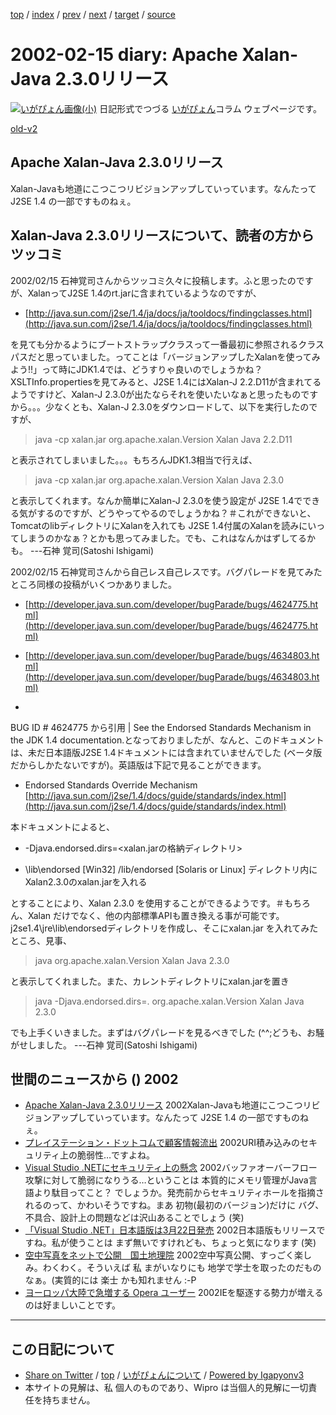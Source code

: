 [top](../index.html) 
 / [index](index.html) 
 / [prev](ig020214.html) 
 / [next](ig020218.html) 
 / [target](http://www.igapyon.jp/igapyon/diary/2002/ig020215.html) 
 / [source](https://github.com/igapyon/diary/blob/master/2002/ig020215.src.md) 

2002-02-15 diary: Apache Xalan-Java 2.3.0リリース
=====================================================================================================
[![いがぴょん画像(小)](http://www.igapyon.jp/igapyon/diary/images/iga200306s.jpg "いがぴょん")](http://www.igapyon.jp/igapyon/diary/memo/memoigapyon.html) 日記形式でつづる [いがぴょん](http://www.igapyon.jp/igapyon/diary/memo/memoigapyon.html)コラム ウェブページです。

[old-v2](ig020215-orig.html)

## Apache Xalan-Java 2.3.0リリース

Xalan-Javaも地道にこつこつリビジョンアップしていっています。なんたって J2SE 1.4 の一部ですものねぇ。


## Xalan-Java 2.3.0リリースについて、読者の方からツッコミ

2002/02/15 石神覚司さんからツッコミ久々に投稿します。ふと思ったのですが、XalanってJ2SE 1.4のrt.jarに含まれているようなのですが、

* [http://java.sun.com/j2se/1.4/ja/docs/ja/tooldocs/findingclasses.html](http://java.sun.com/j2se/1.4/ja/docs/ja/tooldocs/findingclasses.html)

を見ても分かるようにブートストラップクラスって一番最初に参照されるクラスパスだと思っていました。ってことは「バージョンアップしたXalanを使ってみよう!!」って時にJDK1.4では、どうすりゃ良いのでしょうかね？
XSLTInfo.propertiesを見てみると、J2SE 1.4にはXalan-J 2.2.D11が含まれてるようですけど、Xalan-J
2.3.0が出たならそれを使いたいなぁと思ったものですから。。。少なくとも、Xalan-J 2.3.0をダウンロードして、以下を実行したのですが、
> java -cp xalan.jar org.apache.xalan.Version
      Xalan Java 2.2.D11

と表示されてしまいました。。。もちろんJDK1.3相当で行えば、
> java -cp xalan.jar org.apache.xalan.Version
      Xalan Java 2.3.0

と表示してくれます。なんか簡単にXalan-J 2.3.0を使う設定が J2SE 1.4でできる気がするのですが、どうやってやるのでしょうかね？＃これができないと、TomcatのlibディレクトリにXalanを入れても J2SE 1.4付属のXalanを読みにいってしまうのかなぁ？とかも思ってみました。でも、これはなんかはずしてるかも。
---石神 覚司(Satoshi Ishigami)

2002/02/15 石神覚司さんから自己レス自己レスです。バグパレードを見てみたところ同様の投稿がいくつかありました。

* [http://developer.java.sun.com/developer/bugParade/bugs/4624775.html](http://developer.java.sun.com/developer/bugParade/bugs/4624775.html)
  
* [http://developer.java.sun.com/developer/bugParade/bugs/4634803.html](http://developer.java.sun.com/developer/bugParade/bugs/4634803.html)
  
* 

BUG ID # 4624775 から引用
| See the Endorsed Standards Mechanism in the JDK 1.4 documentation.となっておりましたが、なんと、このドキュメントは、未だ日本語版J2SE 1.4ドキュメントには含まれていませんでした
(ベータ版だからしかたないですが)。英語版は下記で見ることができます。

* Endorsed Standards Override Mechanism
  [http://java.sun.com/j2se/1.4/docs/guide/standards/index.html](http://java.sun.com/j2se/1.4/docs/guide/standards/index.html)

本ドキュメントによると、

* -Djava.endorsed.dirs=<xalan.jarの格納ディレクトリ>
  
* <java-home>\lib\endorsed [Win32]
  <java-home>/lib/endorsed [Solaris or Linux]
  ディレクトリ内にXalan2.3.0のxalan.jarを入れる

とすることにより、Xalan 2.3.0 を使用することができるようです。＃もちろん、Xalan だけでなく、他の内部標準APIも置き換える事が可能です。
j2se1.4\jre\lib\endorsedディレクトリを作成し、そこにxalan.jar を入れてみたところ、見事、
> java org.apache.xalan.Version
      Xalan Java 2.3.0

と表示してくれました。また、カレントディレクトリにxalan.jarを置き
> java -Djava.endorsed.dirs=. org.apache.xalan.Version
      Xalan Java 2.3.0

でも上手くいきました。まずはバグパレードを見るべきでした (^^;どうも、お騒がせしました。
---石神 覚司(Satoshi Ishigami)

## 世間のニュースから () 2002

* [Apache Xalan-Java 2.3.0リリース](http://xml.apache.org/xalan-j/index.html)  2002Xalan-Javaも地道にこつこつリビジョンアップしていっています。なんたって J2SE 1.4 の一部ですものねぇ。
* [プレイステーション・ドットコムで顧客情報流出](http://www.watch.impress.co.jp/internet/www/article/2000/0302/ps2.htm)  2002URI積み込みのセキュリティ上の脆弱性…ですよね。
* [Visual Studio .NETにセキュリティ上の懸念](http://www.zdnet.co.jp/news/0202/15/b_0214_06.html)  2002バッファオーバーフロー攻撃に対して脆弱になりうる…ということは 本質的にメモリ管理がJava言語より駄目ってこと？ でしょうか。発売前からセキュリティホールを指摘されるのって、かわいそうですね。まあ 初物(最初のバージョン)だけに バグ、不具合、設計上の問題などは沢山あることでしょう (笑)
* [「Visual Studio .NET」日本語版は3月22日発売](http://www.zdnet.co.jp/news/bursts/0202/14/04.html)  2002日本語版もリリースですね。私が使うことは まず無いですけれども、ちょっと気になります (笑)
* [空中写真をネットで公開　国土地理院](http://www.zdnet.co.jp/news/bursts/0202/14/05.html)  2002空中写真公開、すっごく楽しみ。わくわく。そういえば 私 まがいなりにも 地学で学士を取ったのだものなぁ。(実質的には 楽士 かも知れません :-P
* [ヨーロッパ大陸で急増する Opera ユーザー](http://japan.internet.com/linuxtoday/20020213/1.html)  2002IEを駆逐する勢力が増えるのは好ましいことです。


----------------------------------------------------------------------------------------------------

## この日記について

* [Share on Twitter](https://twitter.com/intent/tweet?hashtags=igapyon%2Cdiary%2C%E3%81%84%E3%81%8C%E3%81%B4%E3%82%87%E3%82%93&text=Apache+Xalan-Java+2.3.0%E3%83%AA%E3%83%AA%E3%83%BC%E3%82%B9&url=http%3A%2F%2Fwww.igapyon.jp%2Figapyon%2Fdiary%2F2002%2Fig020215.html) / [top](../index.html) / [いがぴょんについて](http://www.igapyon.jp/igapyon/diary/memo/memoigapyon.html) / [Powered by Igapyonv3](https://github.com/igapyon/igapyonv3)
* 本サイトの見解は、私 個人のものであり、Wipro は当個人的見解に一切責任を持ちません。 
